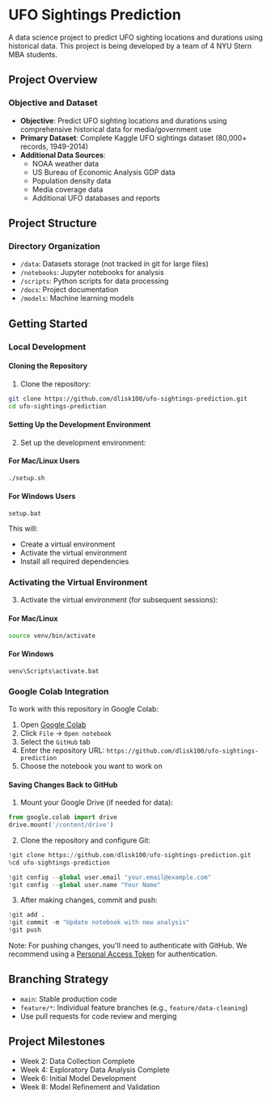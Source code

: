 # UFO Sightings Prediction

A data science project to predict UFO sighting locations and durations using historical data. This project is being developed by a team of 4 NYU Stern MBA students.

## Project Overview
### Objective and Dataset
- **Objective**: Predict UFO sighting locations and durations using comprehensive historical data for media/government use
- **Primary Dataset**: Complete Kaggle UFO sightings dataset (80,000+ records, 1949-2014)
- **Additional Data Sources**:
  - NOAA weather data
  - US Bureau of Economic Analysis GDP data
  - Population density data
  - Media coverage data
  - Additional UFO databases and reports

## Project Structure
### Directory Organization
- `/data`: Datasets storage (not tracked in git for large files)
- `/notebooks`: Jupyter notebooks for analysis
- `/scripts`: Python scripts for data processing
- `/docs`: Project documentation
- `/models`: Machine learning models

## Getting Started
### Local Development
#### Cloning the Repository
1. Clone the repository:
```bash
git clone https://github.com/dlisk100/ufo-sightings-prediction.git
cd ufo-sightings-prediction
```

#### Setting Up the Development Environment
2. Set up the development environment:
#### For Mac/Linux Users
```bash
./setup.sh
```
#### For Windows Users
```batch
setup.bat
```
This will:
- Create a virtual environment
- Activate the virtual environment
- Install all required dependencies

### Activating the Virtual Environment
3. Activate the virtual environment (for subsequent sessions):
#### For Mac/Linux
```bash
source venv/bin/activate
```
#### For Windows
```batch
venv\Scripts\activate.bat
```

### Google Colab Integration

To work with this repository in Google Colab:

1. Open [Google Colab](https://colab.research.google.com)
2. Click `File` → `Open notebook`
3. Select the `GitHub` tab
4. Enter the repository URL: `https://github.com/dlisk100/ufo-sightings-prediction`
5. Choose the notebook you want to work on

#### Saving Changes Back to GitHub

1. Mount your Google Drive (if needed for data):
```python
from google.colab import drive
drive.mount('/content/drive')
```

2. Clone the repository and configure Git:
```python
!git clone https://github.com/dlisk100/ufo-sightings-prediction.git
%cd ufo-sightings-prediction

!git config --global user.email "your.email@example.com"
!git config --global user.name "Your Name"
```

3. After making changes, commit and push:
```python
!git add .
!git commit -m "Update notebook with new analysis"
!git push
```

Note: For pushing changes, you'll need to authenticate with GitHub. We recommend using a [Personal Access Token](https://github.com/settings/tokens) for authentication.

## Branching Strategy
- `main`: Stable production code
- `feature/*`: Individual feature branches (e.g., `feature/data-cleaning`)
- Use pull requests for code review and merging

## Project Milestones
- Week 2: Data Collection Complete
- Week 4: Exploratory Data Analysis Complete
- Week 6: Initial Model Development
- Week 8: Model Refinement and Validation


